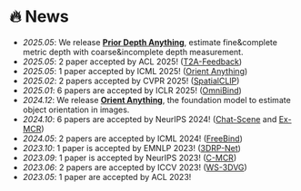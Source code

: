 # 🔥 News
- *2025.05*: We release [**Prior Depth Anything**](https://prior-depth-anything.github.io/), estimate fine&complete metric depth with coarse&incomplete depth measurement.
- *2025.05*: 2 paper accepted by ACL 2025! ([T2A-Feedback](https://www.arxiv.org/abs/2505.10561))
- *2025.05*: 1 paper accepted by ICML 2025! ([Orient Anything](https://orient-anything.github.io/))
- *2025.02*: 2 papers accepted by CVPR 2025! ([SpatialCLIP]())
- *2025.01*: 6 papers are accepted by ICLR 2025! ([OmniBind](https://arxiv.org/abs/2407.11895))
- *2024.12*: We release [**Orient Anything**](https://orient-anything.github.io/), the foundation model to estimate object orientation in images.
- *2024.10*: 6 papers are accepted by NeurIPS 2024! ([Chat-Scene](https://openreview.net/pdf?id=t3BhmwAzhv) and [Ex-MCR](https://proceedings.neurips.cc/paper_files/paper/2024/file/a71df365f872a39e58475f1fa7950879-Paper-Conference.pdf))
- *2024.05*: 2 papers are accepted by ICML 2024! ([FreeBind](https://arxiv.org/pdf/2405.04883))
- *2023.10*: 1 paper is accepted by EMNLP 2023! ([3DRP-Net](https://arxiv.org/pdf/2307.13363))
- *2023.09*: 1 paper is accepted by NeurIPS 2023! ([C-MCR](https://proceedings.neurips.cc/paper_files/paper/2023/file/46362971bfc3a97e6a271f2eb90fba17-Paper-Conference.pdf))
- *2023.06*: 2 papers are accepted by ICCV 2023! ([WS-3DVG](https://openaccess.thecvf.com/content/ICCV2023/papers/Wang_Distilling_Coarse-to-Fine_Semantic_Matching_Knowledge_for_Weakly_Supervised_3D_Visual_ICCV_2023_paper.pdf))
- *2023.05*: 1 paper are accepted by ACL 2023!

